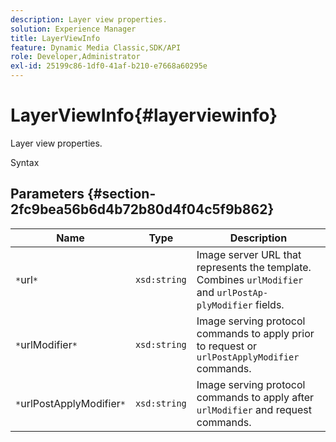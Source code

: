 ```yaml
---
description: Layer view properties.
solution: Experience Manager
title: LayerViewInfo
feature: Dynamic Media Classic,SDK/API
role: Developer,Administrator
exl-id: 25199c86-1df0-41af-b210-e7668a60295e
---
```

# LayerViewInfo{#layerviewinfo}

Layer view properties.

 Syntax 

## Parameters {#section-2fc9bea56b6d4b72b80d4f04c5f9b862}

|  Name  | Type  | Description  |
|---|---|---|
|  `*`url`*`  | `xsd:string`  |Image server URL that represents the template. Combines `urlModifier` and `urlPostAp- plyModifier` fields.  |
|  `*`urlModifier`*`  | `xsd:string`  |Image serving protocol commands to apply prior to request or `urlPostApplyModifier` commands.  |
|  `*`urlPostApplyModifier`*`  | `xsd:string`  |Image serving protocol commands to apply after `urlModifier` and request commands.  |
